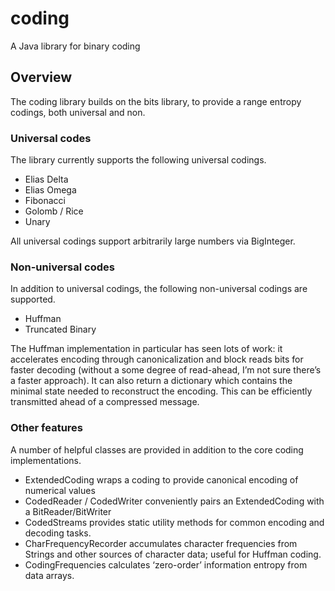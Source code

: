 # coding
A Java library for binary coding

## Overview

The coding library builds on the bits library, to provide a range
entropy codings, both universal and non.

### Universal codes

The library currently supports the following universal codings.

 * Elias Delta
 * Elias Omega
 * Fibonacci
 * Golomb / Rice
 * Unary

All universal codings support arbitrarily large numbers via BigInteger.

### Non-universal codes

In addition to universal codings, the following non-universal codings are supported.

 * Huffman
 * Truncated Binary

The Huffman implementation in particular has seen lots of work: it accelerates encoding through canonicalization and block reads bits for faster decoding (without a some degree of read-ahead, I’m not sure there’s a faster approach). It can also return a dictionary which contains the minimal state needed to reconstruct the encoding. This can be efficiently transmitted ahead of a compressed message.

### Other features

A number of helpful classes are provided in addition to the core coding implementations.

 * ExtendedCoding wraps a coding to provide canonical encoding of numerical values
 * CodedReader / CodedWriter conveniently pairs an ExtendedCoding with a BitReader/BitWriter
 * CodedStreams provides static utility methods for common encoding and decoding tasks.
 * CharFrequencyRecorder accumulates character frequencies from Strings and other sources of character data; useful for Huffman coding.
 * CodingFrequencies calculates ‘zero-order’ information entropy from data arrays.
